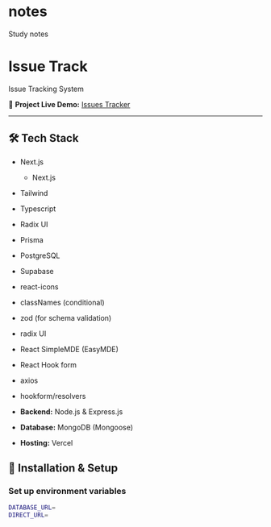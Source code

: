 # notes
Study notes


# Issue Track

Issue Tracking System

📌 **Project Live Demo:** [Issues Tracker](https://issue-track-system.vercel.app/)

---

## 🛠 Tech Stack

 
  - Next.js 
      - Next.js
- Tailwind
- Typescript
- Radix UI
- Prisma
- PostgreSQL
- Supabase

- react-icons
- classNames (conditional)
- zod (for schema validation)
- radix UI
- React SimpleMDE (EasyMDE)
- React Hook form
- axios
- hookform/resolvers
- **Backend:** Node.js & Express.js
- **Database:** MongoDB (Mongoose)
- **Hosting:** Vercel

## 🚀 Installation & Setup

### Set up environment variables

```bash
DATABASE_URL=
DIRECT_URL=
```
